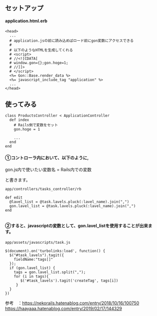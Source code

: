 ## セットアップ
#### application.html.erb
```
<head>
  ...
  # application.jsの前に読み込めばロード前にgon変数にアクセスできる
  #
  # 以下のようなHTMLを生成してくれる
  # <script>
  # //<![CDATA[
  # window.gon={};gon.hoge=1;
  # //]]>
  # </script>
  <%= Gon::Base.render_data %>
  <%= javascript_include_tag "application" %>
  ...
</head>
```

## 使ってみる 
```
class ProductsController < ApplicationController
  def index
    # Rails側で変数をセット
    gon.hoge = 1

    ...
  end
end
```

#### ①コントローラ内において、以下のように,　　

gon.js内で使いたい変数名 = Rails内での変数　　

と書きます。　　
```
app/controllers/tasks_controller/rb

def edit
  @lavel_list = @task.lavels.pluck(:lavel_name).join(",")
  gon.lavel_list = @task.lavels.pluck(:lavel_name).join(",")
end
 
```
#### ②すると、javascriptの変数として、gon.lavel_listを使用することが出来ます。

```
app/assets/javascripts/task.js

$(document).on('turbolinks:load', function() {
  $("#task_lavels").tagit({
    fieldName:"tags[]"
  });
  if (gon.lavel_list) {
    tags = gon.lavel_list.split(",");
    for (i in tags){
       $('#task_lavels').tagit('createTag', tags[i])
     }
  }
})
``` 


参考　：https://nekorails.hatenablog.com/entry/2018/10/16/100750
    https://haayaaa.hatenablog.com/entry/2019/02/17/144329

